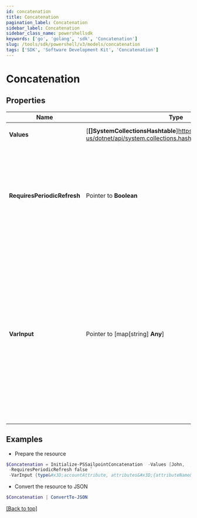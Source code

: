 ```yaml
---
id: concatenation
title: Concatenation
pagination_label: Concatenation
sidebar_label: Concatenation
sidebar_class_name: powershellsdk
keywords: ['go', 'golang', 'sdk', 'Concatenation'] 
slug: /tools/sdk/powershell/v3/models/concatenation
tags: ['SDK', 'Software Development Kit', 'Concatenation']
---
```



# Concatenation

## Properties

Name | Type | Description | Notes
------------ | ------------- | ------------- | -------------
**Values** |  [**[]SystemCollectionsHashtable**]https://learn.microsoft.com/en-us/dotnet/api/system.collections.hashtable?view=net-8.0 | An array of items to join together | 
**RequiresPeriodicRefresh** |  Pointer to **Boolean** | A value that indicates whether the transform logic should be re-evaluated every evening as part of the identity refresh process | [optional] [default to $false]
**VarInput** |  Pointer to [map[string] **Any**] | This is an optional attribute that can explicitly define the input data which will be fed into the transform logic. If input is not provided, the transform will take its input from the source and attribute combination configured via the UI. | [optional] 

## Examples

- Prepare the resource
```powershell
$Concatenation = Initialize-PSSailpointConcatenation  -Values [John,  , Smith] `
 -RequiresPeriodicRefresh false `
 -VarInput {type&#x3D;accountAttribute, attributes&#x3D;{attributeName&#x3D;first_name, sourceName&#x3D;Source}}
```

- Convert the resource to JSON
```powershell
$Concatenation | ConvertTo-JSON
```


[[Back to top]](#) 

